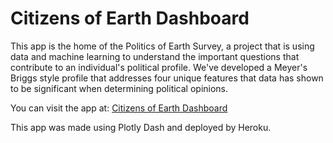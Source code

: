 # Citizens of Earth Dashboard

This app is the home of the Politics of Earth Survey, a project that is using data and machine learning to understand the important questions that contribute to an individual's political profile. We've developed a Meyer's Briggs style profile that addresses four unique features that data has shown to be significant when determining political opinions.

You can visit the app at: [Citizens of Earth Dashboard](https://git.heroku.com/secure-everglades-75348.git)

This app was made using Plotly Dash and deployed by Heroku. 
